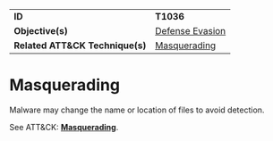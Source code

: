|||
|---------|------------------------|
|**ID**|**T1036**|
|**Objective(s)**| [Defense Evasion](https://github.com/MAECProject/malware-behaviors/tree/master/defense-evasion)|
|**Related ATT&CK Technique(s)**|[Masquerading](https://attack.mitre.org/techniques/T1036)|


Masquerading
============
Malware may change the name or location of files to avoid detection. 

See ATT&CK: [**Masquerading**](https://attack.mitre.org/techniques/T1036).